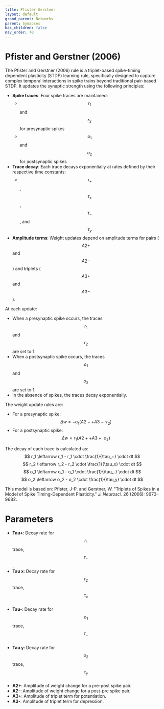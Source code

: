```yaml
---
title: Pfister Gerstner
layout: default
grand_parent: Networks
parent: Synapses
has_children: false
nav_order: 70
---
```


# Pfister and Gerstner (2006)

The Pfister and Gerstner (2006) rule is a triplet-based spike-timing dependent plasticity (STDP) learning rule, specifically designed to capture complex temporal interactions in spike trains beyond traditional pair-based STDP. It updates the synaptic strength using the following principles:

- **Spike traces**: Four spike traces are maintained:
  - $$r_1$$ and $$r_2$$ for presynaptic spikes
  - $$o_1$$ and $$o_2$$ for postsynaptic spikes
- **Trace decay**: Each trace decays exponentially at rates defined by their respective time constants:
  - $$\tau_+$$, $$\tau_x$$, $$\tau_-$$, and $$\tau_y$$
- **Amplitude terms**: Weight updates depend on amplitude terms for pairs ($$A2+$$ and $$A2-$$) and triplets ($$A3+$$ and $$A3-$$).

At each update:
- When a presynaptic spike occurs, the traces $$r_1$$ and $$r_2$$ are set to 1.
- When a postsynaptic spike occurs, the traces $$o_1$$ and $$o_2$$ are set to 1.
- In the absence of spikes, the traces decay exponentially.

The weight update rules are:
- For a presynaptic spike:
  $$
  \Delta w = -o_1 (A2- + A3- \cdot r_2)
  $$
- For a postsynaptic spike:
  $$
  \Delta w = r_1 (A2+ + A3+ \cdot o_2)
  $$

The decay of each trace is calculated as:
$$
r_1 \leftarrow r_1 - r_1 \cdot \frac{1}{\tau_+} \cdot dt
$$
$$
r_2 \leftarrow r_2 - r_2 \cdot \frac{1}{\tau_x} \cdot dt
$$
$$
o_1 \leftarrow o_1 - o_1 \cdot \frac{1}{\tau_-} \cdot dt
$$
$$
o_2 \leftarrow o_2 - o_2 \cdot \frac{1}{\tau_y} \cdot dt
$$

This model is based on:
Pfister, J-P, and Gerstner, W. "Triplets of Spikes in a Model of Spike Timing-Dependent Plasticity." *J. Neurosci.* 26 (2006): 9673–9682.

# Parameters

- **Tau+**: Decay rate for $$r_1$$ trace, $$\tau_+$$.
- **Tau x**: Decay rate for $$r_2$$ trace, $$\tau_x$$.
- **Tau-**: Decay rate for $$o_1$$ trace, $$\tau_-$$.
- **Tau y**: Decay rate for $$o_2$$ trace, $$\tau_y$$.
- **A2+**: Amplitude of weight change for a pre-post spike pair.
- **A2-**: Amplitude of weight change for a post-pre spike pair.
- **A3+**: Amplitude of triplet term for potentiation.
- **A3-**: Amplitude of triplet term for depression.
